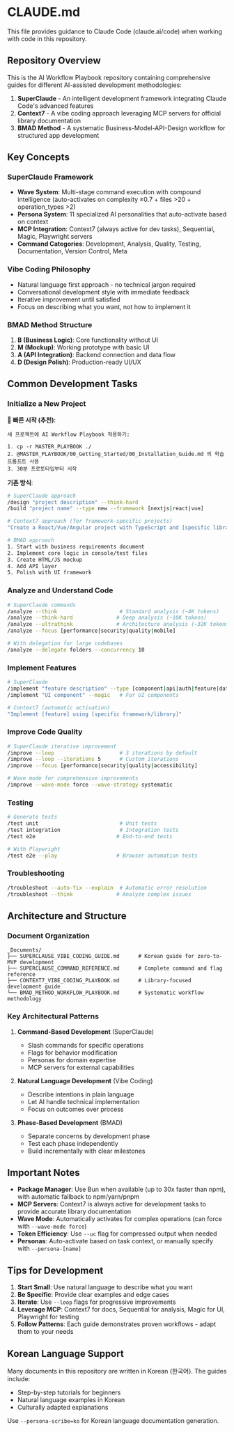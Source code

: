 # CLAUDE.md

This file provides guidance to Claude Code (claude.ai/code) when working with code in this repository.

## Repository Overview

This is the AI Workflow Playbook repository containing comprehensive guides for different AI-assisted development methodologies:

1. **SuperClaude** - An intelligent development framework integrating Claude Code's advanced features
2. **Context7** - A vibe coding approach leveraging MCP servers for official library documentation
3. **BMAD Method** - A systematic Business-Model-API-Design workflow for structured app development

## Key Concepts

### SuperClaude Framework
- **Wave System**: Multi-stage command execution with compound intelligence (auto-activates on complexity ≥0.7 + files >20 + operation_types >2)
- **Persona System**: 11 specialized AI personalities that auto-activate based on context
- **MCP Integration**: Context7 (always active for dev tasks), Sequential, Magic, Playwright servers
- **Command Categories**: Development, Analysis, Quality, Testing, Documentation, Version Control, Meta

### Vibe Coding Philosophy
- Natural language first approach - no technical jargon required
- Conversational development style with immediate feedback
- Iterative improvement until satisfied
- Focus on describing what you want, not how to implement it

### BMAD Method Structure
1. **B (Business Logic)**: Core functionality without UI
2. **M (Mockup)**: Working prototype with basic UI
3. **A (API Integration)**: Backend connection and data flow
4. **D (Design Polish)**: Production-ready UI/UX

## Common Development Tasks

### Initialize a New Project

**🚀 빠른 시작 (추천)**:
```
새 프로젝트에 AI Workflow Playbook 적용하기:

1. cp -r MASTER_PLAYBOOK ./
2. @MASTER_PLAYBOOK/00_Getting_Started/00_Installation_Guide.md 의 학습 프롬프트 사용
3. 30분 프로토타입부터 시작
```

**기존 방식**:
```bash
# SuperClaude approach
/design "project description" --think-hard
/build "project name" --type new --framework [nextjs|react|vue]

# Context7 approach (for framework-specific projects)
"Create a React/Vue/Angular project with TypeScript and [specific libraries]"

# BMAD approach
1. Start with business requirements document
2. Implement core logic in console/test files
3. Create HTML/JS mockup
4. Add API layer
5. Polish with UI framework
```

### Analyze and Understand Code
```bash
# SuperClaude commands
/analyze --think                    # Standard analysis (~4K tokens)
/analyze --think-hard              # Deep analysis (~10K tokens)  
/analyze --ultrathink              # Architecture analysis (~32K tokens)
/analyze --focus [performance|security|quality|mobile]

# With delegation for large codebases
/analyze --delegate folders --concurrency 10
```

### Implement Features
```bash
# SuperClaude
/implement "feature description" --type [component|api|auth|feature|database]
/implement "UI component" --magic   # For UI components

# Context7 (automatic activation)
"Implement [feature] using [specific framework/library]"
```

### Improve Code Quality
```bash
# SuperClaude iterative improvement
/improve --loop                     # 3 iterations by default
/improve --loop --iterations 5      # Custom iterations
/improve --focus [performance|security|quality|accessibility]

# Wave mode for comprehensive improvements
/improve --wave-mode force --wave-strategy systematic
```

### Testing
```bash
# Generate tests
/test unit                          # Unit tests
/test integration                   # Integration tests
/test e2e                          # End-to-end tests

# With Playwright
/test e2e --play                   # Browser automation tests
```

### Troubleshooting
```bash
/troubleshoot --auto-fix --explain  # Automatic error resolution
/troubleshoot --think              # Analyze complex issues
```

## Architecture and Structure

### Document Organization
```
_Documents/
├── SUPERCLAUSE_VIBE_CODING_GUIDE.md      # Korean guide for zero-to-MVP development
├── SUPERCLAUSE_COMMAND_REFERENCE.md      # Complete command and flag reference
├── CONTEXT7_VIBE_CODING_PLAYBOOK.md      # Library-focused development guide
└── BMAD_METHOD_WORKFLOW_PLAYBOOK.md      # Systematic workflow methodology
```

### Key Architectural Patterns

1. **Command-Based Development** (SuperClaude)
   - Slash commands for specific operations
   - Flags for behavior modification
   - Personas for domain expertise
   - MCP servers for external capabilities

2. **Natural Language Development** (Vibe Coding)
   - Describe intentions in plain language
   - Let AI handle technical implementation
   - Focus on outcomes over process

3. **Phase-Based Development** (BMAD)
   - Separate concerns by development phase
   - Test each phase independently
   - Build incrementally with clear milestones

## Important Notes

- **Package Manager**: Use Bun when available (up to 30x faster than npm), with automatic fallback to npm/yarn/pnpm
- **MCP Servers**: Context7 is always active for development tasks to provide accurate library documentation
- **Wave Mode**: Automatically activates for complex operations (can force with `--wave-mode force`)
- **Token Efficiency**: Use `--uc` flag for compressed output when needed
- **Personas**: Auto-activate based on task context, or manually specify with `--persona-[name]`

## Tips for Development

1. **Start Small**: Use natural language to describe what you want
2. **Be Specific**: Provide clear examples and edge cases
3. **Iterate**: Use `--loop` flags for progressive improvements
4. **Leverage MCP**: Context7 for docs, Sequential for analysis, Magic for UI, Playwright for testing
5. **Follow Patterns**: Each guide demonstrates proven workflows - adapt them to your needs

## Korean Language Support

Many documents in this repository are written in Korean (한국어). The guides include:
- Step-by-step tutorials for beginners
- Natural language examples in Korean
- Culturally adapted explanations

Use `--persona-scribe=ko` for Korean language documentation generation.
